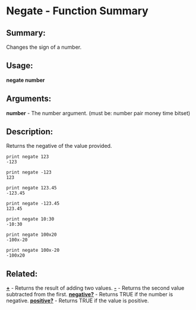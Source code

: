 # Negate - Function Summary

## Summary:

Changes the sign of a number.

## Usage:

**negate number**

## Arguments:

**number** - The number argument. (must be: number pair money time bitset)

## Description:

Returns the negative of the value provided.

```
print negate 123
-123
```

```
print negate -123
123
```

```
print negate 123.45
-123.45
```

```
print negate -123.45
123.45
```

```
print negate 10:30
-10:30
```

```
print negate 100x20
-100x-20
```

```
print negate 100x-20
-100x20
```

## Related:

[**+**](http://www.rebol.com/docs/words/w+.html) - Returns the result of adding two values.
[**-**](http://www.rebol.com/docs/words/w-.html) - Returns the second value subtracted from the first.
[**negative?**](http://www.rebol.com/docs/words/wnegativeq.html) - Returns TRUE if the number is negative.
[**positive?**](http://www.rebol.com/docs/words/wpositiveq.html) - Returns TRUE if the value is positive.